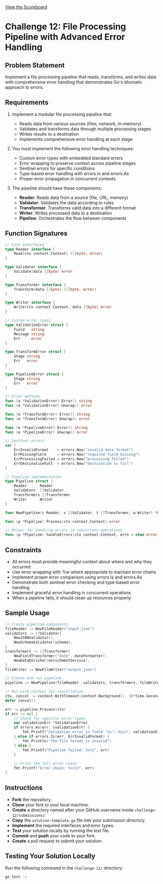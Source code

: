 [View the Scoreboard](SCOREBOARD.md)

# Challenge 12: File Processing Pipeline with Advanced Error Handling

## Problem Statement

Implement a file processing pipeline that reads, transforms, and writes data with comprehensive error handling that demonstrates Go's idiomatic approach to errors.

## Requirements

1. Implement a modular file processing pipeline that:
   - Reads data from various sources (files, network, in-memory)
   - Validates and transforms data through multiple processing stages
   - Writes results to a destination
   - Implements comprehensive error handling at each stage

2. You must implement the following error handling techniques:
   - Custom error types with embedded standard errors
   - Error wrapping to preserve context across pipeline stages
   - Sentinel errors for specific conditions
   - Type-based error handling with errors.Is and errors.As
   - Proper error propagation in concurrent contexts

3. The pipeline should have these components:
   - **Reader**: Reads data from a source (file, URL, memory)
   - **Validator**: Validates the data according to rules
   - **Transformer**: Transforms valid data into a different format
   - **Writer**: Writes processed data to a destination
   - **Pipeline**: Orchestrates the flow between components

## Function Signatures

```go
// Core interfaces
type Reader interface {
    Read(ctx context.Context) ([]byte, error)
}

type Validator interface {
    Validate(data []byte) error
}

type Transformer interface {
    Transform(data []byte) ([]byte, error)
}

type Writer interface {
    Write(ctx context.Context, data []byte) error
}

// Custom error types
type ValidationError struct {
    Field   string
    Message string
    Err     error
}

type TransformError struct {
    Stage string
    Err   error
}

type PipelineError struct {
    Stage string
    Err   error
}

// Error methods
func (e *ValidationError) Error() string
func (e *ValidationError) Unwrap() error

func (e *TransformError) Error() string
func (e *TransformError) Unwrap() error

func (e *PipelineError) Error() string
func (e *PipelineError) Unwrap() error

// Sentinel errors
var (
    ErrInvalidFormat    = errors.New("invalid data format")
    ErrMissingField     = errors.New("required field missing")
    ErrProcessingFailed = errors.New("processing failed")
    ErrDestinationFull  = errors.New("destination is full")
)

// Pipeline implementation
type Pipeline struct {
    Reader      Reader
    Validators  []Validator
    Transformers []Transformer
    Writer      Writer
}

func NewPipeline(r Reader, v []Validator, t []Transformer, w Writer) *Pipeline

func (p *Pipeline) Process(ctx context.Context) error

// Helper for handling errors in concurrent operations
func (p *Pipeline) handleErrors(ctx context.Context, errs <-chan error) error
```

## Constraints

- All errors must provide meaningful context about where and why they occurred
- Use error wrapping with %w where appropriate to maintain error chains
- Implement proper error comparison using errors.Is and errors.As
- Demonstrate both sentinel error checking and type-based error handling
- Implement graceful error handling in concurrent operations
- When a pipeline fails, it should clean up resources properly

## Sample Usage

```go
// Create pipeline components
fileReader := NewFileReader("input.json")
validators := []Validator{
    NewJSONValidator(),
    NewSchemaValidator(schema),
}
transformers := []Transformer{
    NewFieldTransformer("date", dateFormatter),
    NewDataEnricher(enrichmentService),
}
fileWriter := NewFileWriter("output.json")

// Create and run pipeline
pipeline := NewPipeline(fileReader, validators, transformers, fileWriter)

// Run with context for cancellation
ctx, cancel := context.WithTimeout(context.Background(), 30*time.Second)
defer cancel()

err := pipeline.Process(ctx)
if err != nil {
    // Check for specific error types
    var validationErr *ValidationError
    if errors.As(err, &validationErr) {
        fmt.Printf("Validation error in field '%s': %s\n", validationErr.Field, validationErr.Message)
    } else if errors.Is(err, ErrInvalidFormat) {
        fmt.Println("The file format is invalid")
    } else {
        fmt.Printf("Pipeline failed: %v\n", err)
    }
    
    // Print the full error chain
    fmt.Printf("Error chain: %+v\n", err)
}
```

## Instructions

- **Fork** the repository.
- **Clone** your fork to your local machine.
- **Create** a directory named after your GitHub username inside `challenge-12/submissions/`.
- **Copy** the `solution-template.go` file into your submission directory.
- **Implement** the required interfaces and error types.
- **Test** your solution locally by running the test file.
- **Commit** and **push** your code to your fork.
- **Create** a pull request to submit your solution.

## Testing Your Solution Locally

Run the following command in the `challenge-12/` directory:

```bash
go test -v
``` 